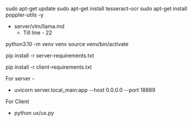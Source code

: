 sudo apt-get update
sudo apt-get install tesseract-ocr
sudo apt-get install poppler-utils -y

- server/vlm/llama.md
    - Till line - 22


python3.10 -m venv venv
source venv/bin/activate

pip install -r server-requirements.txt

pip install -r client-requirements.txt

For server - 
- uvicorn server.local_main:app --host 0.0.0.0 --port 18889


For Client
- python ux/ux.py